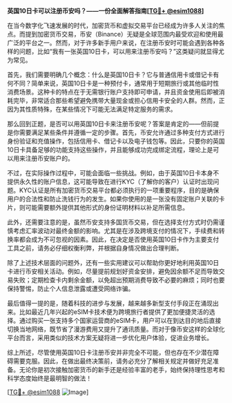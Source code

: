 **英国10日卡可以注册币安吗？——一份全面解答指南[[TG💪+ @esim1088](https://t.me/s/esim1088)]**

在当今数字化飞速发展的时代，加密货币和虚拟交易平台已经成为许多人关注的焦点。而提到加密货币交易，币安（Binance）无疑是全球范围内最受欢迎和使用最广泛的平台之一。然而，对于许多新手用户来说，在注册币安时可能会遇到各种各样的问题，比如“我有一张英国10日卡，可以用来注册币安吗？”这类疑问就显得尤为常见。

首先，我们需要明确几个概念：什么是英国10日卡？它与普通信用卡或借记卡有何不同？简单来说，英国10日卡是一种预付卡，通常用于短期旅行或其他临时性消费场景。这种卡的特点在于无需银行账户支持即可申请，并且资金使用后即被消耗完毕，非常适合那些希望避免携带大量现金或担心信用卡安全的人群。然而，正因为其性质特殊，在某些情况下可能无法满足特定服务的需求。

那么回到正题，是否可以用英国10日卡来注册币安呢？答案是肯定的——但前提是你需要满足某些条件并遵循一定的步骤。首先，币安允许通过多种支付方式进行身份验证和充值操作，包括信用卡、借记卡以及电子钱包等。因此，只要你的英国10日卡具备足够的功能支持这些操作，并且能够成功完成绑定流程，理论上是可以用来注册币安账户的。

不过，在实际操作过程中，可能会面临一些挑战。例如，由于英国10日卡本身不提供永久性的账户信息，这可能导致在进行KYC（了解你的客户）认证时出现问题。KYC认证是所有加密货币交易平台都必须执行的一项重要程序，目的是确保用户的合法性和防止洗钱行为的发生。如果你使用的是一张没有固定账户关联的卡片，则可能需要额外提供其他形式的身份证明材料以补足所需信息。

此外，还需要注意的是，虽然币安支持多国货币交易，但在选择支付方式时仍需谨慎考虑汇率波动对最终金额的影响。尤其是在涉及跨境支付的情况下，手续费和转换率都会成为不可忽视的因素。因此，在决定是否使用英国10日卡作为主要支付工具之前，请务必仔细权衡利弊，并根据自身情况做出合理判断。

除了上述技术层面的问题外，还有一些实用建议可以帮助你更好地利用英国10日卡进行币安相关活动。例如，尽量提前规划好资金安排，避免因余额不足而导致交易失败；定期检查卡内剩余金额，以免超出预期消费导致不必要的麻烦；同时也要保持警惕，防止个人信息泄露或遭受网络诈骗。

最后值得一提的是，随着科技的进步与发展，越来越多新型支付手段正在涌现出来。比如最近几年兴起的eSIM卡技术便为跨境旅行者提供了更加便捷灵活的选择。通过购买一张支持多个国家运营商的eSIM卡，用户可以在到达目的地后直接切换当地网络，既节省了漫游费用又提升了通讯质量。而对于像币安这样的全球化平台而言，采用类似的技术方案无疑将进一步优化用户体验，促进业务增长。

综上所述，尽管使用英国10日卡注册币安并非完全不可能，但也存在不少潜在障碍需要克服。因此，在做出最终决策前，请务必充分了解相关规定并做好充足准备。无论你是初次接触加密货币的新手还是经验丰富的老手，始终保持理性思考和科学态度始终是最明智的做法！

[[TG💪+ @esim1088](https://t.me/s/esim1088) ![Image](https://i.postimg.cc/4NQfJmqS/Snipaste-2025-05-13-00-14-12.png)]